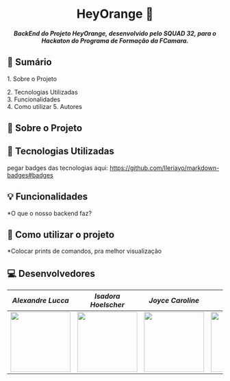<h1 align="center">HeyOrange 🍊</h1>
<h5 align="center">BackEnd do Projeto HeyOrange, desenvolvido pelo SQUAD 32, para o Hackaton do Programa de Formação da FCamara.</h5>


## :mega: Sumário
<div>
  <a>1. Sobre o Projeto</a>  
  
  <a>2. Tecnologias Utilizadas</a>  
  <a>3. Funcionalidades</a>  
  <a>4. Como utilizar</a> 
  <a>5. Autores</a>
</div>


## :memo: Sobre o Projeto

## :floppy_disk: Tecnologias Utilizadas
pegar badges das tecnologias aqui: https://github.com/Ileriayo/markdown-badges#badges
  



## :bulb: Funcionalidades
  *O que o nosso backend faz?
  



## :pushpin: Como utilizar o projeto
  *Colocar prints de comandos, pra melhor visualização
  



## :computer: Desenvolvedores
|_Alexandre Lucca_|_Isadora Hoelscher_|_Joyce Caroline_|_Ruan Dias_|
|---|---|---|---|
|<img src="https://github.com/alexamorim17.png" width="140">|<img src="https://github.com/isahoelscher.png" width="140">|<img src="https://github.com/joyce-caroline.png" width="140">|<img src="https://github.com/ruandias.png" width="140">
  


